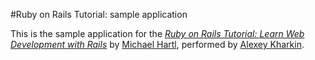 #Ruby on Rails Tutorial: sample application

This is the sample application for the
[*Ruby on Rails Tutorial:
Learn Web Development with Rails*](http://www.railstutorial.org/)
by [Michael Hartl](http://www.michaelhartl.com/), performed by [Alexey Kharkin](https://github.com/Alexey-Kh).
